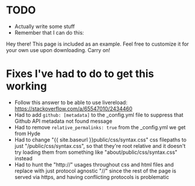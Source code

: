 # TODO
- Actually write some stuff
- Remember that I can do this:
<p class="message">
  Hey there! This page is included as an example. Feel free to customize it for your own use upon downloading. Carry on!
</p>

# Fixes I've had to do to get this working
- Follow this answer to be able to use livereload: https://stackoverflow.com/a/65547010/2434460
- Had to add `github: [metadata]` to the _config.yml file to suppress that Github API metadata not found message
- Had to remove `relative_permalinks: true` from the _config.yml we get from Hyde
- Had to change "{{ site.baseurl }}public/css/syntax.css" css filepaths to just "/public/css/syntax.css", so that they're root relative and it doesn't try loading them from something like "about/public/css/syntax.css" instead
- Had to hunt the "http://" usages throughout css and html files and replace with just protocol agnostic "//" since the rest of the page is served via https, and having conflicting protocols is problematic